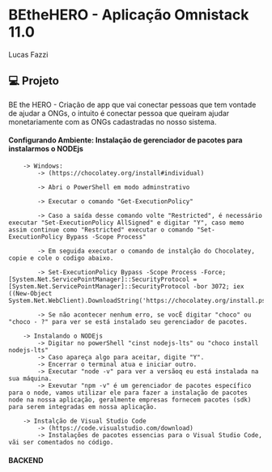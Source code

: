 # BEtheHERO - Aplicação Omnistack 11.0
Lucas Fazzi
## 💻 Projeto

BE the HERO - Criação de app que vai conectar pessoas que tem vontade de ajudar a ONGs, o intuito é conectar pessoa que queiram ajudar monetariamente com as ONGs cadastradas no nosso sistema.


#### Configurando Ambiente: Instalação de gerenciador de pacotes para instalarmos o NODEjs
        -> Windows:
            -> (https://chocolatey.org/install#individual)
            
            -> Abri o PowerShell em modo adminstrativo
            
            -> Executar o comando "Get-ExecutionPolicy"
            
            -> Caso a saída desse comando volte "Restricted", é necessário executar "Set-ExecutionPolicy AllSigned" e digitar "Y", caso memo assim continue como "Restricted" executar o comando "Set-ExecutionPolicy Bypass -Scope Process"
            
            -> Em seguida executar o comando de instalção do Chocolatey, copie e cole o codigo abaixo.
            
            -> Set-ExecutionPolicy Bypass -Scope Process -Force; [System.Net.ServicePointManager]::SecurityProtocol = [System.Net.ServicePointManager]::SecurityProtocol -bor 3072; iex ((New-Object System.Net.WebClient).DownloadString('https://chocolatey.org/install.ps1'))
            
            -> Se não acontecer nenhum erro, se vocÊ digitar "choco" ou "choco - ?" para ver se está instalado seu gerenciador de pacotes.

        -> Instalando o NODEjs
            -> Digitar no powerShell "cinst nodejs-lts" ou "choco install nodejs-lts"
            -> Caso apareça algo para aceitar, digite "Y".
            -> Encerrar o terminal atua e iniciar outro.
            -> Executar "node -v" para ver a versãoq eu está instalada na sua máquina.
            -> Exevutar "npm -v" é um gerenciador de pacotes específico para o node, vamos utilizar ele para fazer a instalação de pacotes node na nossa aplicação, geralmente empresas fornecem pacotes (sdk) para serem integradas em nossa aplicação.

        -> Instalção de Visual Studio Code
            -> (https://code.visualstudio.com/download)
            -> Instalações de pacotes essencias para o Visual Studio Code, vãi ser comentados no código.

#### BACKEND 
        